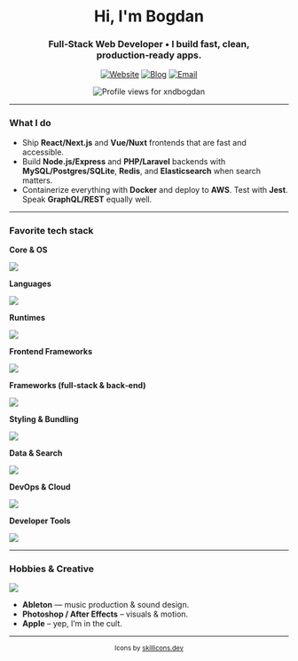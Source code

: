 <!-- HEADER -->
<h1 align="center">Hi, I'm Bogdan</h1>
<h3 align="center">Full‑Stack Web Developer • I build fast, clean, production‑ready apps.</h3>

<p align="center">
  <a href="https://www.himthe.dev" target="_blank"><img alt="Website" src="https://img.shields.io/badge/Website-himthe.dev-informational?style=for-the-badge&logo=vercel&logoColor=white"></a>
  <a href="https://www.himthe.dev/blog" target="_blank"><img alt="Blog" src="https://img.shields.io/badge/Blog-Read%20my%20posts-informational?style=for-the-badge&logo=hashnode"></a>
  <a href="mailto:bogdan.mosteanu@hey.com"><img alt="Email" src="https://img.shields.io/badge/Email-bogdan.mosteanu@hey.com-informational?style=for-the-badge&logo=gmail&logoColor=white"></a>
</p>

<p align="center">
  <img src="https://komarev.com/ghpvc/?username=xndbogdan&label=Profile%20views&color=0e75b6&style=flat" alt="Profile views for xndbogdan" />
</p>

---

<!-- WHAT I DO -->
### What I do
- Ship **React/Next.js** and **Vue/Nuxt** frontends that are fast and accessible.
- Build **Node.js/Express** and **PHP/Laravel** backends with **MySQL/Postgres/SQLite**, **Redis**, and **Elasticsearch** when search matters.
- Containerize everything with **Docker** and deploy to **AWS**. Test with **Jest**. Speak **GraphQL/REST** equally well.

---

### Favorite tech stack

**Core & OS**  
<p><img src="https://skillicons.dev/icons?i=linux,git,bash,vscode&perline=12"></p>

**Languages**  
<p><img src="https://skillicons.dev/icons?i=php,js,ts&perline=12"></p>

**Runtimes**  
<p><img src="https://skillicons.dev/icons?i=nodejs,bun&perline=12"></p>

**Frontend Frameworks**  
<p><img src="https://skillicons.dev/icons?i=vue,react&perline=12"></p>

**Frameworks (full‑stack & back‑end)**  
<p><img src="https://skillicons.dev/icons?i=laravel,nextjs,nuxtjs,express&perline=12"></p>

**Styling & Bundling**  
<p><img src="https://skillicons.dev/icons?i=tailwind,css,sass,vite&perline=12"></p>

**Data & Search**  
<p><img src="https://skillicons.dev/icons?i=mysql,postgres,sqlite,redis,elasticsearch,prisma&perline=12"></p>

**DevOps & Cloud**  
<p><img src="https://skillicons.dev/icons?i=docker,aws,netlify&perline=12"></p>

**Developer Tools**  
<p><img src="https://skillicons.dev/icons?i=postman,figma,codepen,babel,sentry&perline=12"></p>

---

### Hobbies & Creative
<p><img src="https://skillicons.dev/icons?i=ableton,ps,ae,apple&perline=12"></p>

- **Ableton** — music production & sound design.
- **Photoshop / After Effects** – visuals & motion.  
- **Apple** – yep, I’m in the cult.

---

<p align="center"><sub>Icons by <a href="https://skillicons.dev">skillicons.dev</a></sub></p>
